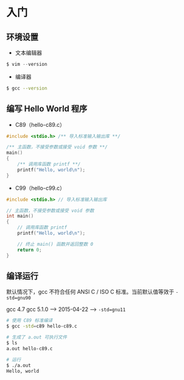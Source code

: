 # 入门

## 环境设置

* 文本编辑器

```c
$ vim --version
```

* 编译器

```bash
$ gcc --version
```

## 编写 Hello World 程序

* C89（hello-c89.c）

```c
#include <stdio.h> /** 导入标准输入输出库 **/

/** 主函数，不接受参数或接受 void 参数 **/
main()
{
    /** 调用库函数 printf **/
    printf("Hello, world\n");
}
```

* C99（hello-c99.c）

```c
#include <stdio.h> // 导入标准输入输出库

// 主函数，不接受参数或接受 void 参数
int main()
{
    // 调用库函数 printf
    printf("Hello, world\n");

    // 终止 main() 函数并返回整数 0
    return 0;
}
```

## 编译运行

默认情况下，gcc 不符合任何 ANSI C / ISO C 标准。当前默认值等效于 `-std=gnu90`

gcc 4.7
gcc 5.1.0 --> 2015-04-22 --> `-std=gnu11`

```bash
# 使用 C89 标准编译
$ gcc -std=c89 hello-c89.c

# 生成了 a.out 可执行文件
$ ls
a.out hello-c89.c

# 运行
$ ./a.out
Hello, world
```